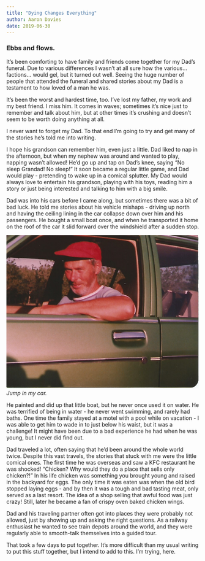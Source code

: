 ```yaml
---
title: "Dying Changes Everything"
author: Aaron Davies
date: 2019-06-30
---
```


### Ebbs and flows.

It’s been comforting to have family and friends come together for my Dad’s funeral. Due to various differences I wasn’t at all sure how the various… factions... would gel, but it turned out well. Seeing the huge number of people that attended the funeral and shared stories about my Dad is a testament to how loved of a man he was.

It’s been the worst and hardest time, too. I’ve lost my father, my work and my best friend. I miss him. It comes in waves; sometimes it’s nice just to remember and talk about him, but at other times it’s crushing and doesn’t seem to be worth doing anything at all.

I never want to forget my Dad. To that end I’m going to try and get many of the stories he’s told me into writing.

I hope his grandson can remember him, even just a little. Dad liked to nap in the afternoon, but when my nephew was around and wanted to play, napping wasn’t allowed! He’d go up and tap on Dad’s knee, saying “No sleep Grandad! No sleep!” It soon became a regular little game, and Dad would play - pretending to wake up in a comical splutter. My Dad would always love to entertain his grandson, playing with his toys, reading him a story or just being interested and talking to him with a big smile.

Dad was into his cars before I came along, but sometimes there was a bit of bad luck. He told me stories about his vehicle mishaps - driving up north and having the ceiling lining in the car collapse down over him and his passengers. He bought a small boat once, and when he transported it home on the roof of the car it slid forward over the windshield after a sudden stop.

[![Jump in my car.](/media/images/blog/dadscar.jpg)](/media/images/blog/dadscar.jpg)
_Jump in my car._

He painted and did up that little boat, but he never once used it on water. He was terrified of being in water - he never went swimming, and rarely had baths. One time the family stayed at a motel with a pool while on vacation - I was able to get him to wade in to just below his waist, but it was a challenge! It might have been due to a bad experience he had when he was young, but I never did find out.

Dad traveled a lot, often saying that he’d been around the whole world twice. Despite this vast travels, the stories that stuck with me were the little comical ones. The first time he was overseas and saw a KFC restaurant he was shocked! “Chicken? Why would they do a place that sells only chicken?!” In his life chicken was something you brought young and raised in the backyard for eggs. The only time it was eaten was when the old bird stopped laying eggs - and by then it was a tough and bad tasting meat, only served as a last resort. The idea of a shop selling that awful food was just crazy! Still, later he became a fan of crispy oven baked chicken wings.

Dad and his traveling partner often got into places they were probably not allowed, just by showing up and asking the right questions. As a railway enthusiast he wanted to see train depots around the world, and they were regularly able to smooth-talk themselves into a guided tour.

That took a few days to put together. It’s more difficult than my usual writing to put this stuff together, but I intend to add to this. I’m trying, here.
